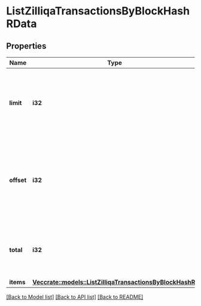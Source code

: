 # ListZilliqaTransactionsByBlockHashRData

## Properties

Name | Type | Description | Notes
------------ | ------------- | ------------- | -------------
**limit** | **i32** | Defines how many items should be returned in the response per page basis. | 
**offset** | **i32** | The starting index of the response items, i.e. where the response should start listing the returned items. | 
**total** | **i32** | Defines the total number of items returned in the response. | 
**items** | [**Vec<crate::models::ListZilliqaTransactionsByBlockHashRi>**](ListZilliqaTransactionsByBlockHashRI.md) |  | 

[[Back to Model list]](../README.md#documentation-for-models) [[Back to API list]](../README.md#documentation-for-api-endpoints) [[Back to README]](../README.md)


